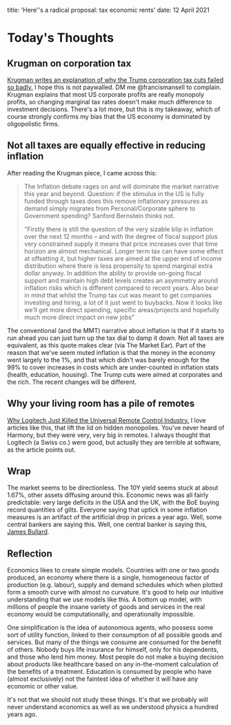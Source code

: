title: 'Here''s a radical proposal: tax economic rents'
date: 12 April 2021

# Today's Thoughts

## Krugman on corporation tax

[Krugman writes an explanation of why the Trump corporation tax cuts failed so badly.](https://www.nytimes.com/2021/04/08/opinion/biden-corporate-taxes.html)
I hope this is not paywalled. DM me @francismansell to complain.
Krugman explains that most US corporate profits are really monopoly profits, so changing marginal tax rates doesn't make much difference to investment decisions.
There's a lot more, but this is my takeaway, which of course strongly confirms my bias that the US economy is dominated by oligopolistic firms.

## Not all taxes are equally effective in reducing inflation

After reading the Krugman piece, I came across this:

> The Inflation debate rages on and will dominate the market narrative this year and beyond. Question: if the stimulus in the US is fully funded through taxes does this remove inflationary pressures as demand simply migrates from Personal/Corporate sphere to Government spending? Sanford Bernstein thinks not.
> 
> "Firstly there is still the question of the very sizable blip in inflation over the next 12 months – and with the degree of fiscal support plus very constrained supply it means that price increases over that time horizon are almost mechanical. Longer term tax can have some effect at offsetting it, but higher taxes are aimed at the upper end of income distribution where there is less propensity to spend marginal extra dollar anyway. In addition the ability to provide on-going fiscal support and maintain high debt levels creates an asymmetry around inflation risks which is different compared to recent years. Also bear in mind that whilst the Trump tax cut was meant to get companies investing and hiring, a lot of it just went to buybacks. Now it looks like we’ll get more direct spending, specific areas/projects and hopefully much more direct impact on new jobs"

The conventional (and the MMT) narrative about inflation is that if it starts to run ahead you can just turn up the tax dial to damp it down. 
Not all taxes are equivalent, as this quote makes clear (via The Market Ear).
Part of the reason that we've seem muted inflation is that the money in the economy went largely to the 1%, and that which didn't was barely enough for the 99% to cover increases in costs which are under-counted in inflation stats (health, education, housing). 
The Trump cuts were aimed at corporates and the rich. The recent changes will be different.

## Why your living room has a pile of remotes

[Why Logitech Just Killed the Universal Remote Control Industry.](https://mattstoller.substack.com/p/why-logitech-just-killed-the-universal)
I love articles like this, that lift the lid on hidden monopolies. 
You've never heard of Harmony, but they were very, very big in remotes.
I always thought that Logitech (a Swiss co.) were good, but actually they are terrible at software, as the article points out.

## Wrap

The market seems to be directionless. 
The 10Y yield seems stuck at about 1.67%, other assets diffusing around this.
Economic news was all fairly predictable: very large deficits in the USA and the UK, with the BoE buying record quantities of gilts.
Everyone saying that uptick in some inflation measures is an artifact of the artificial drop in prices a year ago.
Well, some central bankers are saying this.
Well, one central banker is saying this, [James Bullard](https://www.marketwatch.com/story/feds-bullard-says-inflation-risks-wont-be-clear-until-later-this-year-11618248198).

## Reflection

Economics likes to create simple models. 
Countries with one or two goods produced, an economy where there is a single, homogeneous factor of production (e.g. labour), supply and demand schedules which when plotted form a smooth curve with almost no curvature.
It's good to help our intuitive understanding that we use models like this.
A bottom up model, with millions of people the insane variety of goods and services in the real economy would be computationally, and operationally impossible.

One simplification is the idea of autonomous agents, who possess some sort of utility function, linked to their consumption of all possible goods and services.
But many of the things we consume are consumed for the benefit of others. Nobody buys life insurance for himself, only for his dependents, and those who lend him money. 
Most people do not make a buying decision about products like healthcare based on any in-the-moment calculation of the benefits of a treatment.
Education is consumed by people who have (almost exclusively) not the faintest idea of whether it will have any economic or other value.

It's not that we should not study these things. It's that we probably will never understand economics as well as we understood physics a hundred years ago.
